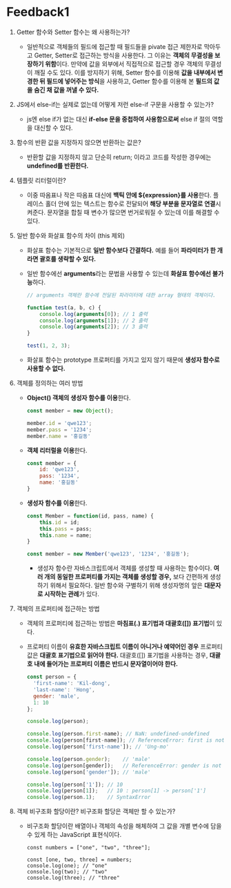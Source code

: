 # Feedback1

1. Getter 함수와 Setter 함수는 왜 사용하는가?

   * 일반적으로 객체들의 필드에 접근할 때 필드들을 pivate 접근 제한자로 막아두고 Getter, Setter로 접근하는 방식을 사용한다. 그 이유는 **객체의 무결성을 보장하기 위함**이다. 만약에 값을 외부에서 직접적으로 접근할 경우 객체의 무결성이 깨질 수도 있다. 이를 방지하기 위해, Setter 함수를 이용해 **값을 내부에서 변경한 뒤 필드에 넣어주는 방식**을 사용하고, Getter 함수를 이용해 본 **필드의 값을 숨긴 채 값을 꺼낼 수 있다.**

     

2. JS에서 else-if는 실제로 없는데 어떻게 저런 else-if 구문을 사용할 수 있는가?

   * js엔 else if가 없는 대신 **if-else 문을 중첩하여 사용함으로써** else if 절의 역할을 대신할 수 있다.

     

3. 함수의 반환 값을 지정하지 않으면 반환하는 값은?

   * 반환할 값을 지정하지 않고 단순히 return; 이라고 코드를 작성한 경우에는 **undefined를 반환한다.**

     

4. 템플릿 리터럴이란?

   * 이중 따옴표나 작은 따옴표 대신에 **백틱 안에 ${expression}를 사용**한다. 플레이스 홀더 안에 있는 텍스트는 함수로 전달되어 **해당 부분을 문자열로 연결**시켜준다. 문자열을 합칠 때 변수가 많으면 번거로워질 수 있는데 이를 해결할 수 있다.

     

5. 일반 함수와 화살표 함수의 차이 (this 제외)

   * 화살표 함수는 기본적으로 **일반 함수보다 간결하다.** 예를 들어 **파라미터가 한 개라면 괄호를 생략할 수 있다.**

   * 일반 함수에선 **arguments**라는 문법을 사용할 수 있는데 **화살표 함수에선 불가능**하다.

     ```javascript
     // arguments 객체란 함수에 전달된 파라미터에 대한 array 형태의 객체이다.
     
     function test(a, b, c) {
         console.log(arguments[0]); // 1 출력
         console.log(arguments[1]); // 2 출력
         console.log(arguments[2]); // 3 출력
     }
     
     test(1, 2, 3);
     ```

   * 화살표 함수는 prototype 프로퍼티를 가지고 있지 않기 때문에 **생성자 함수로 사용할 수 없다.**

     

6. 객체를 정의하는 여러 방법

   * **Object() 객체의 생성자 함수를 이용**한다.

     ```javascript
     const member = new Object();
     
     member.id = 'qwe123';
     member.pass = '1234';
     member.name = '홍길동'
     ```

   * **객체 리터럴을 이용**한다.

     ```javascript
     const member = {
         id: 'qwe123',
         pass: '1234',
         name: '홍길동'
     }
     ```

   * **생성자 함수를 이용**한다.

     ```javascript
     const Member = function(id, pass, name) {
         this.id = id;
         this.pass = pass;
         this.name = name;
     }
     
     const member = new Member('qwe123', '1234', '홍길동');
     ```

     * 생성자 함수란 자바스크립트에서 객체를 생성할 때 사용하는 함수이다. **여러 개의 동일한 프로퍼티를 가지는 객체를 생성할 경우,** 보다 간편하게 생성하기 위해서 필요하다. 일반 함수와 구별하기 위해 생성자명의 앞은 **대문자로 시작하는 관례**가 있다.
     
       
   
7. 객체의 프로퍼티에 접근하는 방법

   * 객체의 프로퍼티에 접근하는 방법은 **마침표(.) 표기법과 대괄호([]) 표기법**이 있다.

   * 프로퍼티 이름이 **유효한 자바스크립트 이름이 아니거나 예약어인 경우** 프로퍼티 값은 **대괄호 표기법으로 읽어야 한다.** 대괄호([]) 표기법을 사용하는 경우, **대괄호 내에 들어가는 프로퍼티 이름은 반드시 문자열이어야 한다.**

     ```javascript
     const person = {
       'first-name': 'Kil-dong',
       'last-name': 'Hong',
       gender: 'male',
       1: 10
     };
     
     console.log(person);
     
     console.log(person.first-name); // NaN: undefined-undefined
     console.log(person[first-name]); // ReferenceError: first is not defined
     console.log(person['first-name']); // 'Ung-mo'
     
     console.log(person.gender);    // 'male'
     console.log(person[gender]);   // ReferenceError: gender is not defined
     console.log(person['gender']); // 'male'
     
     console.log(person['1']); // 10
     console.log(person[1]);   // 10 : person[1] -> person['1']
     console.log(person.1);    // SyntaxError
     ```

     

8. 객체 비구조화 할당이란? 비구조화 할당은 객체만 할 수 있는가?

   * 비구조화 할당이란 배열이나 객체의 속성을 해체하여 그 값을 개별 변수에 담을 수 있게 하는 JavaScript 표현식이다.

     ```
     const numbers = ["one", "two", "three"];
     
     const [one, two, three] = numbers;
     console.log(one); // "one"
     console.log(two); // "two"
     console.log(three); // "three"
     ```

     

